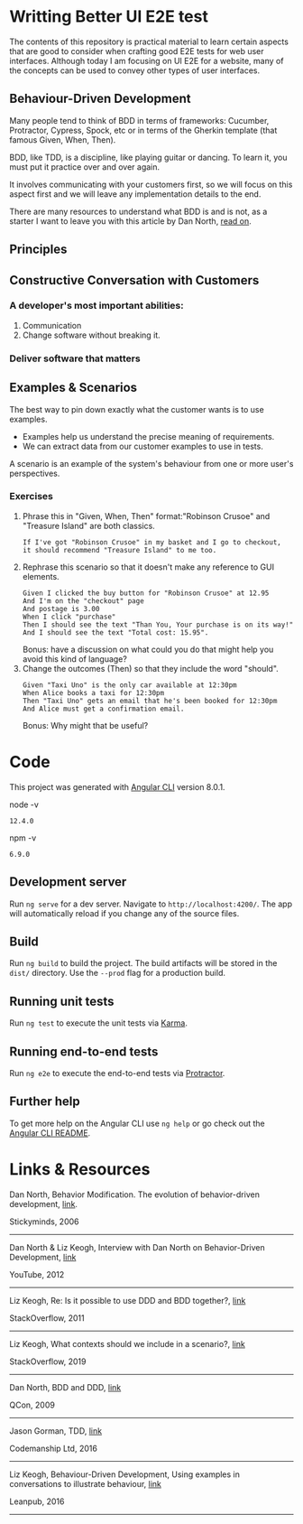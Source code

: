 # Writting Better UI E2E test

The contents of this repository is practical material to learn certain aspects that are good to consider
when crafting good E2E tests for web user interfaces. Although today I am focusing on UI E2E for a website,
many of the concepts can be used to convey other types of user interfaces. 

## Behaviour-Driven Development

Many people tend to think of BDD in terms of frameworks: Cucumber, Protractor, Cypress, Spock, etc or in terms
of the Gherkin template (that famous Given, When, Then).

BDD, like TDD, is a discipline, like playing guitar or dancing. To learn it, you must put it practice over and over again.

It involves communicating with your customers first, so we will focus on this aspect first and we will leave
any implementation details to the end.

There are many resources to understand what BDD is and is not, as a starter I want to leave you 
with this article by Dan North, [read on](https://www.stickyminds.com/better-software-magazine/behavior-modification).  

## Principles

## Constructive Conversation with Customers

### A developer's most important abilities:
1. Communication
2. Change software without breaking it.

### Deliver software that matters

## Examples & Scenarios

The best way to pin down exactly what the customer wants is to use examples.
* Examples help us understand the precise meaning of requirements.
* We can extract data from our customer examples to use in tests.

A scenario is an example of the system's behaviour from one or more user's perspectives.

### Exercises

1. Phrase this in "Given, When, Then" format:"Robinson Crusoe" and "Treasure Island" are both classics. 
    ```
    If I've got "Robinson Crusoe" in my basket and I go to checkout, 
    it should recommend "Treasure Island" to me too.
    ```
2. Rephrase this scenario so that it doesn't make any reference to GUI elements.
    ```
    Given I clicked the buy button for "Robinson Crusoe" at 12.95
    And I'm on the "checkout" page
    And postage is 3.00
    When I click "purchase"
    Then I should see the text "Than You, Your purchase is on its way!"
    And I should see the text "Total cost: 15.95". 
    ```
    Bonus: have a discussion on what could you do that might help you avoid this kind of language?
3. Change the outcomes (Then) so that they include the word "should".
    ```
    Given "Taxi Uno" is the only car available at 12:30pm 
    When Alice books a taxi for 12:30pm
    Then "Taxi Uno" gets an email that he's been booked for 12:30pm
    And Alice must get a confirmation email. 
    ```
    Bonus: Why might that be useful?


# Code

This project was generated with [Angular CLI](https://github.com/angular/angular-cli) version 8.0.1.

node -v
```
12.4.0
```

npm -v
```
6.9.0
```

## Development server

Run `ng serve` for a dev server. Navigate to `http://localhost:4200/`. The app will automatically reload if you change any of the source files.

## Build

Run `ng build` to build the project. The build artifacts will be stored in the `dist/` directory. Use the `--prod` flag for a production build.

## Running unit tests

Run `ng test` to execute the unit tests via [Karma](https://karma-runner.github.io).

## Running end-to-end tests

Run `ng e2e` to execute the end-to-end tests via [Protractor](http://www.protractortest.org/).

## Further help

To get more help on the Angular CLI use `ng help` or go check out the [Angular CLI README](https://github.com/angular/angular-cli/blob/master/README.md).

# Links & Resources

Dan North, Behavior Modification. The evolution of behavior-driven development,
[link](https://www.stickyminds.com/better-software-magazine/behavior-modification).

Stickyminds, 2006

---

Dan North & Liz Keogh, Interview with Dan North on Behavior-Driven Development,
[link](https://youtu.be/qWsnmx45734)

YouTube, 2012

---

Liz Keogh, Re: Is it possible to use DDD and BDD together?,
[link](https://stackoverflow.com/a/7152118)

StackOverflow, 2011

---

Liz Keogh, What contexts should we include in a scenario?,
[link](https://stackoverflow.com/a/56002442)

StackOverflow, 2019

---

Dan North, BDD and DDD,
[link](https://www.infoq.com/presentations/bdd-and-ddd/)

QCon, 2009

---

Jason Gorman, TDD, 
[link](http://codemanship.co.uk/tdd_jasongorman_codemanship.pdf)

Codemanship Ltd, 2016

---
Liz Keogh, Behaviour-Driven Development, Using examples in conversations to illustrate behaviour,
[link](https://leanpub.com/bdd)

Leanpub, 2016

--- 